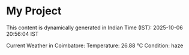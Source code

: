 # My Project

This content is dynamically generated in Indian Time (IST): 2025-10-06 20:56:04 IST


Current Weather in Coimbatore:
Temperature: 26.88 °C
Condition: haze
